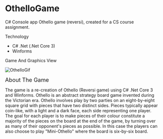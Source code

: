# OthelloGame

C# Console app Othello game (reversi), created for a CS course assignment.

Technology
* C# .Net (.Net Core 3)
* Winforms

Game And Graphics View

![OthelloGif](https://user-images.githubusercontent.com/91319947/216062084-8519d5de-ebcf-4252-a78e-fdf3c362a2c3.gif)


<font size = "4">About The Game</font>

The game is a re-creation of Othello (Reversi game) using C# .Net Core 3 and Winforms.
Othello is an abstract strategy board game invented during the Victorian era.
Othello involves play by two parties on an eight-by-eight square grid with pieces that have two distinct sides. Pieces typically appear coin-like, with a light and a dark face, each side representing one player. The goal for each player is to make pieces of their colour constitute a majority of the pieces on the board at the end of the game, by turning over as many of their opponent's pieces as possible.
In this case the players can also choose to play "Mini-Othello" where the board is six-by-six board.
